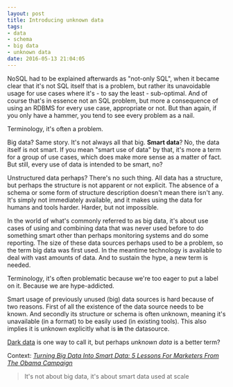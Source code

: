 ```yaml
---
layout: post
title: Introducing unknown data
tags:
- data
- schema
- big data
- unknown data
date: 2016-05-13 21:04:05
---
```

NoSQL had to be explained afterwards as "not-only SQL", when it became clear that it's not SQL itself that is a problem, but rather its unavoidable usage for use cases where it's - to say the least - sub-optimal. And of course that's in essence not an SQL problem, but more a consequence of using an RDBMS for every use case, appropriate or not. But than again, if you only have a hammer, you tend to see every problem as a nail. 

Terminology, it's often a problem. 

Big data? Same story. It's not always all that big. **Smart data**? No, the data itself is not smart. If you mean "smart use of data" by that, it's more a term for a group of use cases, which does make more sense as a matter of fact. But still, every use of data is intended to be smart, no?

Unstructured data perhaps? There's no such thing. All data has a structure, but perhaps the structure is not apparent or not explicit. The absence of a schema or some form of structure description doesn't mean there isn't any. It's simply not immediately available, and it makes using the data for humans and tools harder. Harder, but not impossible.

In the world of what's commonly referred to as big data, it's about use cases of using and combining data that was never used before to do something smart other than perhaps monitoring systems and do some reporting. The size of these data sources perhaps used to be a problem, so the term big data was first used. In the meantime technology is available to deal with vast amounts of data. And to sustain the hype, a new term is needed.

Terminology, it's often problematic because we're too eager to put a label on it. Because we are hype-addicted.

Smart usage of previously unused (big) data sources is hard because of two reasons. First of all the existence of the data source needs to be known. And secondly its structure or schema is often unknown, meaning it's unavailable (in a format) to be easily used (in existing tools). This also implies it is unknown explicitly what is **in** the datasource.

[Dark data](https://en.wikipedia.org/wiki/Dark_data) is one way to call it, but perhaps *unknown data* is a better term? 

Context: _[Turning Big Data Into Smart Data: 5 Lessons For Marketers From The Obama Campaign](http://www.fastcocreate.com/1682757/turning-big-data-into-smart-data-5-lessons-for-marketers-from-the-obama-campaign)_

>It's not about big data, it's about smart data used at scale
